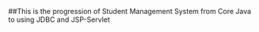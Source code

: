 ##This is the progression of Student Management System from Core Java to using JDBC and JSP-Servlet 

